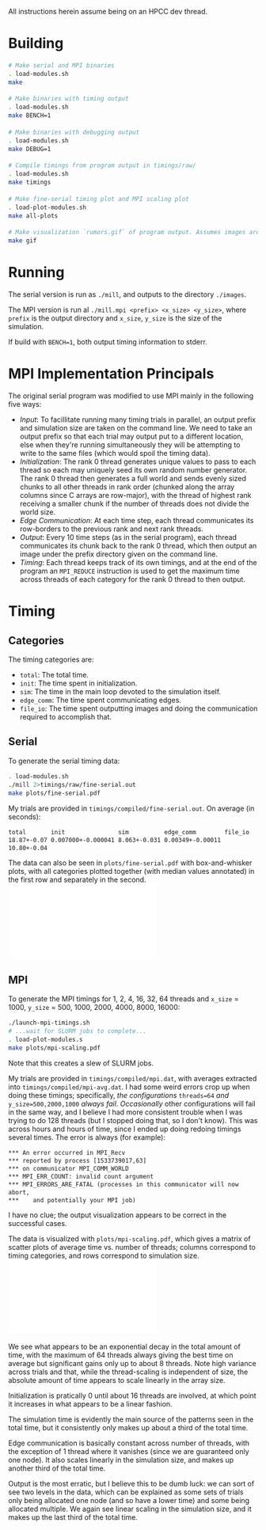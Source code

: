 All instructions herein assume being on an HPCC dev thread.
# Building
```bash
# Make serial and MPI binaries
. load-modules.sh
make

# Make binaries with timing output
. load-modules.sh
make BENCH=1

# Make binaries with debugging output
. load-modules.sh
make DEBUG=1

# Compile timings from program output in timings/raw/
. load-modules.sh
make timings

# Make fine-serial timing plot and MPI scaling plot
. load-plot-modules.sh
make all-plots

# Make visualization `rumors.gif` of program output. Assumes images are in ./images
make gif
```

# Running
The serial version is run as `./mill`, and outputs to the directory `./images`.

The MPI version is run al `./mill.mpi <prefix> <x_size> <y_size>`, where `prefix` is the
output directory and `x_size`, `y_size` is the size of the simulation.

If build with `BENCH=1`, both output timing information to stderr.

# MPI Implementation Principals
The original serial program was modified to use MPI mainly in the following five ways:
- *Input*: To facillitate running many timing trials in parallel, an output prefix and
  simulation size are taken on the command line. We need to take an output prefix so that each
  trial may output put to a different location, else when they're running simultaneously they
  will be attempting to write to the same files (which would spoil the timing data).
- *Initialization*: The rank 0 thread generates unique values to pass to each thread so each
  may uniquely seed its own random number generator. The rank 0 thread then generates a full
  world and sends evenly sized chunks to all other threads in rank order (chunked along the
  array columns since C arrays are row-major), with the thread of highest rank receiving a
  smaller chunk if the number of threads does not divide the world size.
- *Edge Communication*: At each time step, each thread communicates its row-borders to the
  previous rank and next rank threads.
- *Output*: Every 10 time steps (as in the serial program), each thread communicates its chunk
  back to the rank 0 thread, which then output an image under the prefix directory given on
  the command line.
- *Timing*: Each thread keeps track of its own timings, and at the end of the program an
  `MPI_REDUCE` instruction is used to get the maximum time across threads of each category for
  the rank 0 thread to then output.

# Timing
## Categories
The timing categories are:
- `total`: The total time.
- `init`: The time spent in initialization.
- `sim`: The time in the main loop devoted to the simulation itself.
- `edge_comm`: The time spent communicating edges.
- `file_io`: The time spent outputting images and doing the communication required to
  accomplish that.

## Serial
To generate the serial timing data:
```bash
. load-modules.sh
./mill 2>timings/raw/fine-serial.out
make plots/fine-serial.pdf
```
My trials are provided in `timings/compiled/fine-serial.out`. On average (in seconds):
```
total       init               sim          edge_comm        file_io
18.87+-0.07 0.007000+-0.000041 8.063+-0.031 0.00349+-0.00011 10.80+-0.04
```
The data can also be seen in `plots/fine-serial.pdf` with box-and-whisker plots, with all
categories plotted together (with median values annotated) in the first row and separately in
the second.
![fine-serial](plots/fine-serial.pdf)

## MPI
To generate the MPI timings for 1, 2, 4, 16, 32, 64 threads and `x_size` = 1000, `y_size` =
500, 1000, 2000, 4000, 8000, 16000:
```bash
./launch-mpi-timings.sh
# ...wait for SLURM jobs to complete...
. load-plot-modules.s
make plots/mpi-scaling.pdf
```
Note that this creates a slew of SLURM jobs.

My trials are provided in `timings/compiled/mpi.dat`, with averages extracted into
`timings/compiled/mpi-avg.dat`. I had some weird errors crop up when doing these timings;
specifically, _the configurations_ `threads=64` _and_ `y_size=500,2000,1000` _always fail_.
*Occasionally* other configurations will fail in the same way, and I believe I had more
consistent trouble when I was trying to do 128 threads (but I stopped doing that, so I don't
know). This was across hours and hours of time, since I ended up doing redoing timings several
times. The error is always (for example):
```
*** An error occurred in MPI_Recv
*** reported by process [1533739017,63]
*** on communicator MPI_COMM_WORLD
*** MPI_ERR_COUNT: invalid count argument
*** MPI_ERRORS_ARE_FATAL (processes in this communicator will now abort,
***    and potentially your MPI job)
```
I have no clue; the output visualization appears to be correct in the successful cases.

The data is visualized with `plots/mpi-scaling.pdf`, which gives a matrix of scatter plots of
average time vs. number of threads; columns correspond to timing categories, and rows
correspond to simulation size.
![mpi-scaling](plots/mpi-scaling.pdf)

We see what appears to be an exponential decay in the total amount of time, with the maximum
of 64 threads always giving the best time on average but significant gains only up to about 8
threads. Note high variance across trials and that, while the thread-scaling is independent of
size, the absolute amount of time appears to scale linearly in the array size.

Initialization is pratically 0 until about 16 threads are involved, at which point it
increases in what appears to be a linear fashion.

The simulation time is evidently the main source of the patterns seen in the total time, but
it consistently only makes up about a third of the total time.

Edge communication is basically constant across number of threads, with the exception of 1
thread where it vanishes (since we are guaranteed only one node). It also scales linearly in
the simulation size, and makes up another third of the total time.

Output is the most erratic, but I believe this to be dumb luck: we can sort of see two levels
in the data, which can be explained as some sets of trials only being allocated one node (and
so have a lower time) and some being allocated multiple. We again see linear scaling in the
simulation size, and it makes up the last third of the total time.
